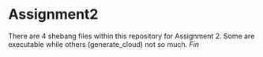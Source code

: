 # Assignment2
There are 4 shebang files within this repository for Assignment 2.
Some are executable while others (generate_cloud) not so much.
*Fin*
